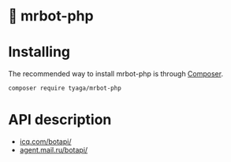 # 🐘 mrbot-php

# Installing

The recommended way to install mrbot-php is through
[Composer](https://getcomposer.org/).

```bash
composer require tyaga/mrbot-php
```


# API description
<ul>
    <li><a href="https://icq.com/botapi/">icq.com/botapi/</a></li>
    <li><a href="https://agent.mail.ru/botapi/">agent.mail.ru/botapi/</a></li>
</ul>